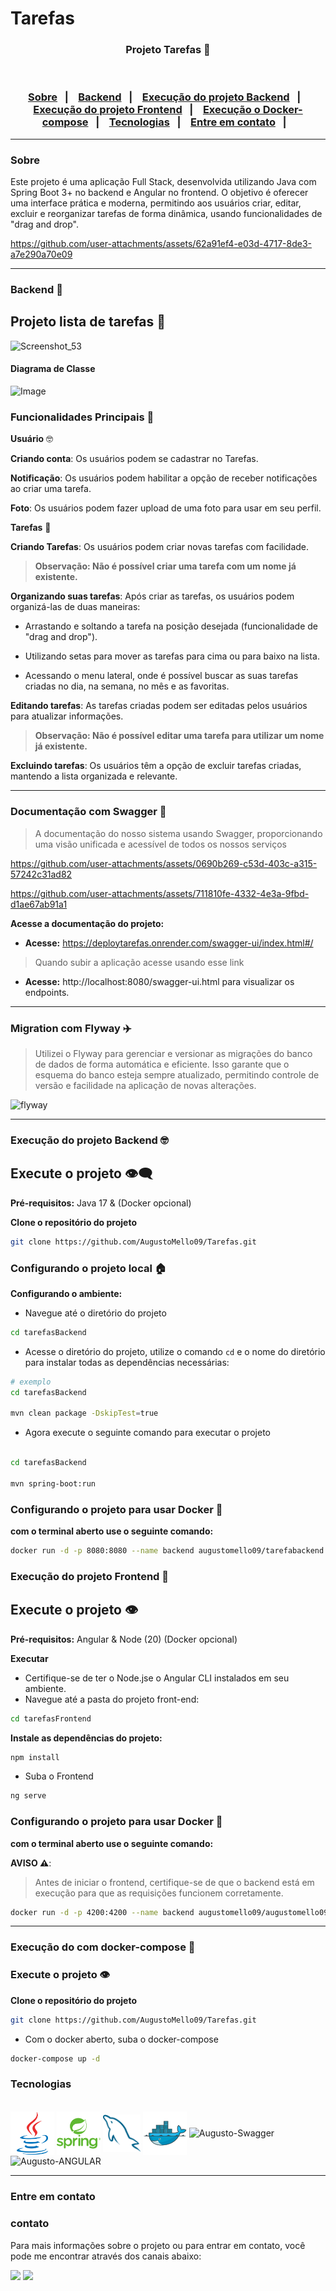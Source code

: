 <h1> Tarefas </h1>

<h3 align="center">
    Projeto Tarefas 📝
    <br>
    <br><br>
    <p align="center">
      <a href="#sobre">Sobre</a>&nbsp;&nbsp;&nbsp;|&nbsp;&nbsp;&nbsp;
      <a href="#back">Backend</a>&nbsp;&nbsp;&nbsp;|&nbsp;&nbsp;&nbsp;
      <a href="#execB">Execução do projeto Backend</a>&nbsp;&nbsp;&nbsp;|&nbsp;&nbsp;&nbsp;
      <a href="#execF">Execução do projeto Frontend</a>&nbsp;&nbsp;&nbsp;|&nbsp;&nbsp;&nbsp;
      <a href="#execD">Execução o Docker-compose</a>&nbsp;&nbsp;&nbsp;|&nbsp;&nbsp;&nbsp;
      <a href="#tec">Tecnologias</a>&nbsp;&nbsp;&nbsp;|&nbsp;&nbsp;&nbsp;
      <a href="#contato">Entre em contato</a>&nbsp;&nbsp;&nbsp;|&nbsp;&nbsp;&nbsp;
  </p>
</h3>

<hr>

<h3 id="sobre"> Sobre </h3>

Este projeto é uma aplicação Full Stack, desenvolvida utilizando Java com Spring Boot 3+ no backend e Angular no frontend. O objetivo é oferecer uma interface prática e moderna, permitindo aos usuários criar, editar, excluir e reorganizar tarefas de forma dinâmica, usando funcionalidades de "drag and drop".

https://github.com/user-attachments/assets/62a91ef4-e03d-4717-8de3-a7e290a70e09

<hr>

<h3 id="back"> Backend 🔧 </h3>

<h2> Projeto lista de tarefas 🧱 </h2>

![Screenshot_53](https://github.com/user-attachments/assets/c1f79c9e-6ac4-433f-b73f-7ad61da086dc)

#### Diagrama de Classe

![Image](https://github.com/user-attachments/assets/95357ca8-2f6a-48cf-85a0-6aaa58618186)

### Funcionalidades Principais 🔧

__Usuário__ 🤓

__Criando conta__: Os usuários podem se cadastrar no Tarefas.

__Notificação__: Os usuários podem habilitar a opção de receber notificações ao criar uma tarefa.

__Foto__: Os usuários podem fazer upload de uma foto para usar em seu perfil.

__Tarefas__ 📝

__Criando Tarefas__: Os usuários podem criar novas tarefas com facilidade.

> __Observação: Não é possível criar uma tarefa com um nome já existente.__

__Organizando suas tarefas__: Após criar as tarefas, os usuários podem organizá-las de duas maneiras:

 - Arrastando e soltando a tarefa na posição desejada (funcionalidade de "drag and drop").

 - Utilizando setas para mover as tarefas para cima ou para baixo na lista.

 - Acessando o menu lateral, onde é possível buscar as suas tarefas criadas no dia, na semana, no mês e as favoritas.

__Editando tarefas__: As tarefas criadas podem ser editadas pelos usuários para atualizar informações.

> __Observação: Não é possível editar uma tarefa para utilizar um nome já existente.__

__Excluindo tarefas__: Os usuários têm a opção de excluir tarefas criadas, mantendo a lista organizada e relevante.


<hr>

<h3> Documentação com Swagger 📗 </h3>

>  A documentação do nosso sistema usando Swagger, proporcionando uma visão unificada e acessível de todos os nossos serviços

https://github.com/user-attachments/assets/0690b269-c53d-403c-a315-57242c31ad82

https://github.com/user-attachments/assets/711810fe-4332-4e3a-9fbd-d1ae67ab91a1

__Acesse a documentação do projeto:__

 - __Acesse:__ https://deploytarefas.onrender.com/swagger-ui/index.html#/

> Quando subir a aplicação acesse usando esse link

 - __Acesse:__ http://localhost:8080/swagger-ui.html para visualizar os endpoints.

<hr>

<h3> Migration com Flyway ️‍️✈️ </h3>

> Utilizei o Flyway para gerenciar e versionar as migrações do banco de dados de forma automática e eficiente. Isso garante que o esquema do banco esteja sempre atualizado, permitindo controle de versão e facilidade na aplicação de novas alterações.

![flyway](https://github.com/user-attachments/assets/0cffa7a8-48f2-4b0c-b53e-0ecbbb19bf0b)

<hr>

<h3 id="execB"> Execução do projeto Backend 🤓 </h3>

## Execute o projeto 👁‍🗨

__Pré-requisitos:__ Java 17  & (Docker opcional)

__Clone o repositório do projeto__

~~~~~~Bash
git clone https://github.com/AugustoMello09/Tarefas.git
~~~~~~

### Configurando o projeto local 🏠

__Configurando o ambiente:__

- Navegue até o diretório do projeto

~~~~~~Bash
cd tarefasBackend
~~~~~~

- Acesse o diretório do projeto, utilize o comando `cd` e o nome do diretório para instalar todas as dependências necessárias:

~~~~~~Bash
# exemplo
cd tarefasBackend

mvn clean package -DskipTest=true
~~~~~~

- Agora execute o seguinte comando para executar o projeto

~~~~Bash

cd tarefasBackend

mvn spring-boot:run
~~~~

### Configurando o projeto para usar Docker 🐳

__com o terminal aberto use o seguinte comando:__

~~~~~~Bash
docker run -d -p 8080:8080 --name backend augustomello09/tarefabackend:latest
~~~~~~


<h3 id="execF"> Execução do projeto Frontend 🤪 </h3>

## Execute o projeto 👁

__Pré-requisitos:__ Angular & Node (20) (Docker opcional)

__Executar__

- Certifique-se de ter o Node.jse o Angular CLI instalados em seu ambiente.
- Navegue até a pasta do projeto front-end:

~~~~~~Bash
cd tarefasFrontend
~~~~~~

__Instale as dependências do projeto:__

~~~~~~Bash
npm install
~~~~~~

- Suba o Frontend

~~~~~~Bash
ng serve
~~~~~~

### Configurando o projeto para usar Docker 🐳

__com o terminal aberto use o seguinte comando:__

__AVISO ⚠️__:

> Antes de iniciar o frontend, certifique-se de que o backend está em execução para que as requisições funcionem corretamente.

~~~~~~Bash
docker run -d -p 4200:4200 --name backend augustomello09/augustomello09/tarefafrontend:latest
~~~~~~

<hr>

<h3 id="execD"> Execução do com docker-compose  🐳</h3>

### Execute o projeto 👁

__Clone o repositório do projeto__

~~~~~~Bash
git clone https://github.com/AugustoMello09/Tarefas.git
~~~~~~

- Com o docker aberto, suba o docker-compose

~~~~~~Bash
docker-compose up -d
~~~~~~

<h3 id="tec"> Tecnologias </h3>

<div style="display: inline_block"><br>

<img align="center" alt="Augusto-Java" height="70" width="70" src="https://github.com/devicons/devicon/blob/master/icons/java/java-original.svg">
<img align="center" alt="Augusto-SpringBoot" height="70" width="70" src="https://raw.githubusercontent.com/devicons/devicon/1119b9f84c0290e0f0b38982099a2bd027a48bf1/icons/spring/spring-original-wordmark.svg">
<img align="center" alt="Augusto-MYSQL" height="60" width="60"
src= https://raw.githubusercontent.com/devicons/devicon/1119b9f84c0290e0f0b38982099a2bd027a48bf1/icons/mysql/mysql-original.svg>
<img align="center" alt="Augusto-Docker" height="70" width="70" src="https://raw.githubusercontent.com/devicons/devicon/1119b9f84c0290e0f0b38982099a2bd027a48bf1/icons/docker/docker-original.svg">
<img align="center" alt="Augusto-Swagger" height="40" width="40" src="https://github.com/AugustoMello09/Locadora/assets/101072311/a895137a-8126-4eed-8a5c-9934ed30401b">
<img align="center" alt="Augusto-ANGULAR" height="50" width="50" src="https://raw.githubusercontent.com/get-icon/geticon/fc0f660daee147afb4a56c64e12bde6486b73e39/icons/angular-icon.svg">

</div>

<hr>

<h3 id="contato"> Entre em contato </h3>

### contato

Para mais informações sobre o projeto ou para entrar em contato, você pode me encontrar através dos canais abaixo:

<div style="display: inline_block">

  <a href="https://www.linkedin.com/in/augusto-mello-794a94234" target="_blank"><img src="https://img.shields.io/badge/-LinkedIn-%230077B5?style=for-the-badge&logo=linkedin&logoColor=white" target="_blank"></a>
 <a href="mailto:joseaugusto.mello01@gmail.com" target="_blank"><img src="https://img.shields.io/badge/Gmail-D14836?style=for-the-badge&logo=gmail&logoColor=white" target="_blank"></a>

</div>

